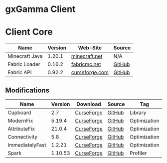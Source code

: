 # gxGamma Client

# Client Core
<!-- | Name | Version | Web-Site | Source | -->
| Name             | Version | Web-Site                                                                  | Source                                              |
| ---------------- | ------- | ------------------------------------------------------------------------- | --------------------------------------------------- |
| Minecraft Java   | 1.20.1  | [minecraft.net](https://www.minecraft.net/)                               | N/A                                                 |
| Fabric Loader    | 0.16.2  | [fabricmc.net](https://fabricmc.net/)                                     | [GitHub](https://github.com/FabricMC/fabric-loader) |
| Fabric API       | 0.92.2  | [curseforge.com](https://www.curseforge.com/minecraft/mc-mods/fabric-api) | [GitHub](https://github.com/FabricMC/fabric)        |

## Modifications
<!-- | Name | Version | [CurseForge]() | [GitHub]() | Tag | -->
| Name            | Version | Download                                                                                        | Source                                                      | Tag          |
| --------------- | ------- | ----------------------------------------------------------------------------------------------- | ----------------------------------------------------------- | ------------ |
| Cupboard        | 2.7     | [CurseForge](https://www.curseforge.com/minecraft/mc-mods/cupboard/files/5470034)               | [GitHub](https://github.com/someaddons/cupboard)            | Library      |
| ModernFix       | 5.19.4  | [CurseForge](https://www.curseforge.com/minecraft/mc-mods/modernfix/files/5676012/)             | [GitHub](https://github.com/embeddedt/ModernFix)            | Optimization |
| AttributeFix    | 21.0.4  | [CurseForge](https://www.curseforge.com/minecraft/mc-mods/attributefix/files/4911083)           | [GitHub](https://github.com/Darkhax-Minecraft/AttributeFix) | Optimization |
| Connectivity    | 5.8     | [CurseForge](https://www.curseforge.com/minecraft/mc-mods/connectivity/files/5728629)           | [GitHub](https://github.com/someaddons/connectivity)        | Optimization |
| ImmediatelyFast | 1.2.21  | [CurseForge](https://www.curseforge.com/minecraft/mc-mods/immediatelyfast/files/5672336)        | [GitHub](https://github.com/RaphiMC/ImmediatelyFast)        | Optimization |
| Spark           | 1.10.53 | [CurseForge](https://www.curseforge.com/minecraft/mc-mods/spark/files/4738953)                  | [GitHub](https://github.com/lucko/spark)                    | Profiler     |
